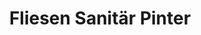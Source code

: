 ---
title: "Fliesen Sanitär Pinter"
url: /steinberg-doerfl/fliesen-sanitaer-pinter/
shop: Fliesen
---